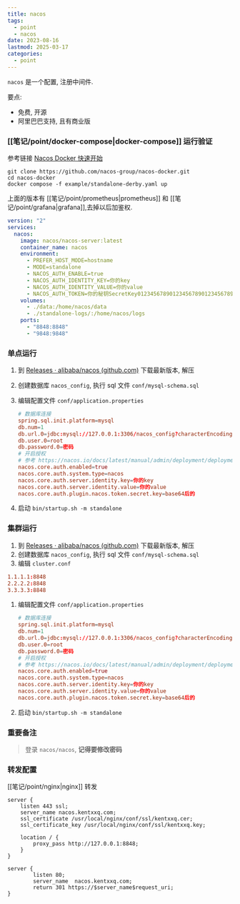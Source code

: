 ```yaml
---
title: nacos
tags:
  - point
  - nacos
date: 2023-08-16
lastmod: 2025-03-17
categories:
  - point
---
```


`nacos` 是一个配置, 注册中间件.

要点:

- 免费, 开源
- 阿里巴巴支持, 且有商业版

### [[笔记/point/docker-compose|docker-compose]] 运行验证

参考链接 [Nacos Docker 快速开始](https://nacos.io/zh-cn/docs/v2/quickstart/quick-start-docker.html)

```shell
git clone https://github.com/nacos-group/nacos-docker.git
cd nacos-docker
docker compose -f example/standalone-derby.yaml up
```

上面的版本有 [[笔记/point/prometheus|prometheus]] 和 [[笔记/point/grafana|grafana]],去掉以后加鉴权.

```yml
version: "2"
services:
  nacos:
    image: nacos/nacos-server:latest
    container_name: nacos
    environment:
      - PREFER_HOST_MODE=hostname
      - MODE=standalone
      - NACOS_AUTH_ENABLE=true
      - NACOS_AUTH_IDENTITY_KEY=你的key
      - NACOS_AUTH_IDENTITY_VALUE=你的value
      - NACOS_AUTH_TOKEN=你的秘钥SecretKey012345678901234567890123456789012345678901234567890123456789
    volumes:
      - ./data:/home/nacos/data
      - ./standalone-logs/:/home/nacos/logs
    ports:
      - "8848:8848"
      - "9848:9848"
```

### 单点运行

1. 到 [Releases · alibaba/nacos (github.com)](https://github.com/alibaba/nacos/releases) 下载最新版本, 解压
2. 创建数据库 `nacos_config`, 执行 sql 文件 `conf/mysql-schema.sql `
3. 编辑配置文件 `conf/application.properties`

    ```toml
    # 数据库连接
    spring.sql.init.platform=mysql
    db.num=1
    db.url.0=jdbc:mysql://127.0.0.1:3306/nacos_config?characterEncoding=utf8&connectTimeout=1000&socketTimeout=3000&autoReconnect=true&useUnicode=true&useSSL=false&serverTimezone=UTC 
    db.user.0=root
    db.password.0=密码 
    # 开启授权
    # 参考 https://nacos.io/docs/latest/manual/admin/deployment/deployment-cluster/#11-%E4%BD%BF%E7%94%A8mysql%E6%95%B0%E6%8D%AE%E5%BA%93%E6%8E%A8%E8%8D%90
    nacos.core.auth.enabled=true
    nacos.core.auth.system.type=nacos
    nacos.core.auth.server.identity.key=你的key
    nacos.core.auth.server.identity.value=你的value
    nacos.core.auth.plugin.nacos.token.secret.key=base64后的
    ```

4. 启动 `bin/startup.sh -m standalone`

### 集群运行

1. 到 [Releases · alibaba/nacos (github.com)](https://github.com/alibaba/nacos/releases) 下载最新版本, 解压
2. 创建数据库 `nacos_config`, 执行 sql 文件 `conf/mysql-schema.sql`
3. 编辑 `cluster.conf`

```conf
1.1.1.1:8848
2.2.2.2:8848
3.3.3.3:8848
```

1. 编辑配置文件 `conf/application.properties`

    ```toml
    # 数据库连接
    spring.sql.init.platform=mysql
    db.num=1
    db.url.0=jdbc:mysql://127.0.0.1:3306/nacos_config?characterEncoding=utf8&connectTimeout=1000&socketTimeout=3000&autoReconnect=true&useUnicode=true&useSSL=false&serverTimezone=UTC 
    db.user.0=root
    db.password.0=密码 
    # 开启授权
    # 参考 https://nacos.io/docs/latest/manual/admin/deployment/deployment-cluster/#11-%E4%BD%BF%E7%94%A8mysql%E6%95%B0%E6%8D%AE%E5%BA%93%E6%8E%A8%E8%8D%90
    nacos.core.auth.enabled=true
    nacos.core.auth.system.type=nacos
    nacos.core.auth.server.identity.key=你的key
    nacos.core.auth.server.identity.value=你的value
    nacos.core.auth.plugin.nacos.token.secret.key=base64后的
    ```

2. 启动 `bin/startup.sh -m standalone`

### 重要备注

> 登录 `nacos/nacos`, **记得要修改密码**

### 转发配置

[[笔记/point/nginx|nginx]] 转发

```nginx
server {
    listen 443 ssl;
    server_name nacos.kentxxq.com;
    ssl_certificate /usr/local/nginx/conf/ssl/kentxxq.cer;
    ssl_certificate_key /usr/local/nginx/conf/ssl/kentxxq.key;

    location / {
        proxy_pass http://127.0.0.1:8848;
    }
}

server {
        listen 80;
        server_name  nacos.kentxxq.com;
        return 301 https://$server_name$request_uri;
}
```
